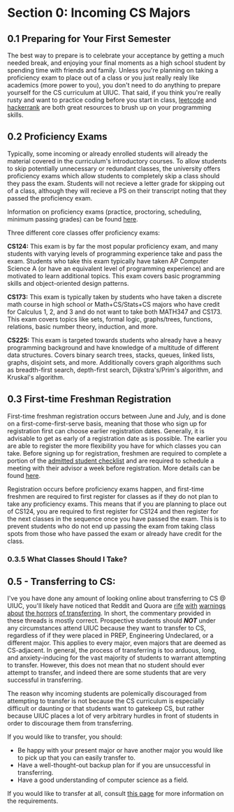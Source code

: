 # Section 0: Incoming CS Majors

## 0.1 Preparing for Your First Semester

The best way to prepare is to celebrate your acceptance by getting a much needed break, and enjoying your final moments as a high school student by spending time with friends and family. Unless you're planning on taking a proficiency exam to place out of a class or you just really realy like academics (more power to you), you don't need to do anything to prepare yourself for the CS curriculum at UIUC. That said, if you think you're really rusty and want to practice coding before you start in class, [leetcode](leetcode.com) and [hackerrank](hackerrank.com) are both great resources to brush up on your programming skills.

## 0.2 Proficiency Exams

Typically, some incoming or already enrolled students will already the material covered in the curriculum's introductory courses. To allow students to skip potentially unnecessary or redundant classes, the university offers proficiency exams which allow students to completely skip a class should they pass the exam. Students will not recieve a letter grade for skipping out of a class, although they will recieve a PS on their transcript noting that they passed the proficiency exam.

Information on proficiency exams (practice, proctoring, scheduling, minimum passing grades) can be found [here](https://proficiency.cs.illinois.edu/).

Three different core classes offer proficiency exams:

**CS124:** This exam is by far the most popular proficiency exam, and many students with varying levels of programming experience take and pass the exam. Students who take this exam typically have taken AP Computer Science A (or have an equivalent level of programming experience) and are motivated to learn additional topics. This exam covers basic programming skills and object-oriented design patterns.

**CS173:** This exam is typically taken by students who have taken a discrete math course in high school or Math+CS/Stats+CS majors who have credit for Calculus 1, 2, and 3 and do not want to take both MATH347 and CS173. This exam covers topics like sets, formal logic, graphs/trees, functions, relations, basic number theory, induction, and more.

**CS225:** This exam is targeted towards students who already have a heavy programming background and have knowledge of a multitude of different data structures. Covers binary search trees, stacks, queues, linked lists, graphs, disjoint sets, and more. Additionally covers graph algorithms such as breadth-first search, depth-first search, Dijkstra's/Prim's algorithm, and Kruskal's algorithm.

## 0.3 First-time Freshman Registration

First-time freshman registration occurs between June and July, and is done on a first-come-first-serve basis, meaning that those who sign up for registration first can choose earlier registration dates. Generally, it is advisable to get as early of a registration date as is possible. The earlier you are able to register the more flexibility you have for which classes you can take. Before signing up for registration, freshmen are required to complete a portion of the [admitted student checklist](https://myillini.illinois.edu/) and are required to schedule a meeting with their advisor a week before registration. More details can be found [here](https://admissions.illinois.edu/Apply/Admitted/summer-registration#sign-up).

Registration occurs before proficiency exams happen, and first-time freshmen are required to first register for classes as if they do not plan to take any proficiency exams. This means that if you are planning to place out of CS124, you are required to first register for CS124 and then register for the next classes in the sequence once you have passed the exam. This is to prevent students who do not end up passing the exam from taking class spots from those who have passed the exam or already have credit for the class.

### 0.3.5 What Classes Should I Take?

## 0.5 - Transferring to CS:

I've you have done any amount of looking online about transferring to CS @ UIUC, you'll likely have noticed that Reddit and Quora are [rife](https://www.quora.com/How-difficult-is-it-to-switch-to-the-CS-major-at-UIUC) [with](https://www.reddit.com/r/UIUC/comments/a6gpfi/note_to_class_of_2023_trying_to_transfer_into/) [warnings](https://www.reddit.com/r/UIUC/comments/780h7a/question_how_hard_is_transferring_from_undeclared/) [about](https://www.reddit.com/r/UIUC/comments/agibe5/how_hard_is_it_to_transfer_into_computer_science/) [the horrors](https://www.reddit.com/r/UIUC/comments/3b971x/transfer_to_computer_science/) [of transferring](https://www.reddit.com/r/UIUC/comments/g87sr2/help_now_got_ae_at_uiuc_want_to_transfer_into/). 
In short, the commentary provided in these threads is mostly correct. Prospective students should ***NOT*** under any circumstances attend UIUC because they want to transfer to CS, regardless of if they were placed in PREP, Engineering Undeclared, or a different major. This applies to every major, even majors that are deemed as CS-adjacent. In general, the process of transferring is too arduous, long, and anxiety-inducing for the vast majority of students to warrant attempting to transfer. However, this does not mean that no student should ever attempt to transfer, and indeed there are some students that are very successful in transferring. 

The reason why incoming students are polemically discouraged from attempting to transfer is not because the CS curriculum is especially difficult or daunting or that students want to gatekeep CS, but rather because UIUC places a lot of very arbitrary hurdles in front of students in order to discourage them from transferring.

If you would like to transfer, you should:
* Be happy with your present major or have another major you would like to pick up that you can easily transfer to.
* Have a well-thought-out backup plan for if you are unsuccessful in transferring.
* Have a good understanding of computer science as a field.

If you would like to transfer at all, consult [this page](https://cs.illinois.edu/admissions/undergraduate/transfer-students) for more information on the requirements.
